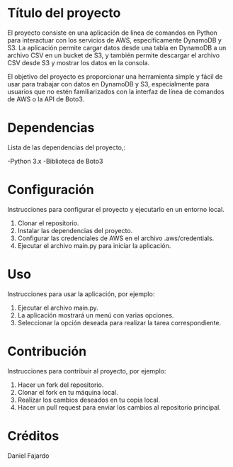 # Título del proyecto
El proyecto consiste en una aplicación de línea de comandos en Python para interactuar con los servicios de AWS, específicamente DynamoDB y S3. La aplicación permite cargar datos desde una tabla en DynamoDB a un archivo CSV en un bucket de S3, y también permite descargar el archivo CSV desde S3 y mostrar los datos en la consola.

El objetivo del proyecto es proporcionar una herramienta simple y fácil de usar para trabajar con datos en DynamoDB y S3, especialmente para usuarios que no estén familiarizados con la interfaz de línea de comandos de AWS o la API de Boto3.

# Dependencias
Lista de las dependencias del proyecto,:

-Python 3.x
-Biblioteca de Boto3

# Configuración
Instrucciones para configurar el proyecto y ejecutarlo en un entorno local.

1. Clonar el repositorio.
2. Instalar las dependencias del proyecto.
3. Configurar las credenciales de AWS en el archivo .aws/credentials.
4. Ejecutar el archivo main.py para iniciar la aplicación.

# Uso
Instrucciones para usar la aplicación, por ejemplo:

1. Ejecutar el archivo main.py.
2. La aplicación mostrará un menú con varias opciones.
3. Seleccionar la opción deseada para realizar la tarea correspondiente.

# Contribución
Instrucciones para contribuir al proyecto, por ejemplo:

1. Hacer un fork del repositorio.
2. Clonar el fork en tu máquina local.
3. Realizar los cambios deseados en tu copia local.
4. Hacer un pull request para enviar los cambios al repositorio principal.

# Créditos
Daniel Fajardo
